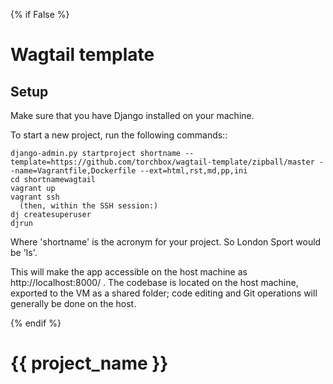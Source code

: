 {% if False %}

Wagtail template
================


Setup
-----

Make sure that you have Django installed on your machine.

To start a new project, run the following commands::

    django-admin.py startproject shortname --template=https://github.com/torchbox/wagtail-template/zipball/master --name=Vagrantfile,Dockerfile --ext=html,rst,md,pp,ini
    cd shortnamewagtail
    vagrant up
    vagrant ssh
      (then, within the SSH session:)
    dj createsuperuser
    djrun

Where 'shortname' is the acronym for your project. So London Sport would be 'ls'.

This will make the app accessible on the host machine as http://localhost:8000/ . The codebase is located on the host
machine, exported to the VM as a shared folder; code editing and Git operations will generally be done on the host.

{% endif %}

{{ project_name }}
==================
